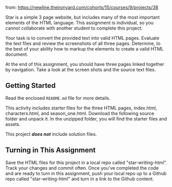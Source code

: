 from: https://newline.theironyard.com/cohorts/15/courses/9/projects/38

Star is a simple 3 page website, but includes many of the most important elements of the HTML language. This assignment is individual, so you cannot collaborate with another student to complete this project.

Your task is to convert the provided text into valid HTML pages. Evaluate the text files and review the screenshots of all three pages. Determine, to the best of your ability how to markup the elements to create a valid HTML document.

At the end of this assignment, you should have three pages linked together by navigation. Take a look at the screen shots and the source text files.

## Getting Started

Read the enclosed `README.md` file for more details.

This activity includes starter files for the three HTML pages, index.html, characters.html, and season_one.html. Download the following source folder and unpack it. In the unzipped folder, you will find the starter files and assets.

This project **_does not_** include solution files.

## Turning in This Assignment
Save the HTML files for this project in a local repo called "star-writing-html". Track your changes and commit often. Once you've completed the code and are ready to turn in this assignment, push your local repo up to a Github repo called "star-writing-html" and turn in a link to the Github content.
